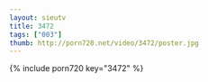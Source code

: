```yaml
--- 
layout: sieutv
title: 3472
tags: ["003"]
thumb: http://porn720.net/video/3472/poster.jpg
---
```

{% include porn720 key="3472" %} 
